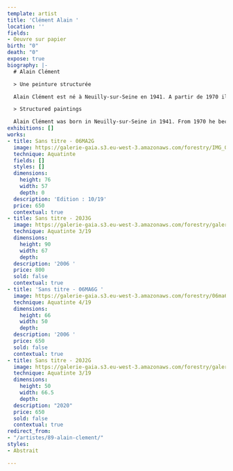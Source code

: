 ```yaml
---
template: artist
title: 'Clément Alain '
location: ''
fields:
- Oeuvre sur papier
birth: "0"
death: "0"
expose: true
biography: |-
  # Alain Clément

  > Une peinture structurée

  Alain Clément est né à Neuilly-sur-Seine en 1941. A partir de 1970 il enseigne à l’école des Beaux-arts de Montpellier. Puis, en 1985, l'artiste prend la direction des Beaux-Arts de Nîmes et quitte ainsi ceux de Montpellier.  Il vit et travaille entre Nîmes, Paris et Berlin. L’artiste développe depuis près de trente ans un portfolio d'œuvres abstraites, parmi lesquelles les sculptures, gravures, et surtout les peintures  réunissent sensibilité, structure, et plaisir optique. Les agencements muraux qu'il réalise sont de grandes lignes colorées, structurant l'environnement qu'ils occupent.

  > Structured paintings

  Alain Clément was born in Neuilly-sur-Seine in 1941. From 1970 he became a teacher at the School of Beaux-Arts in Montpellier. Then, in 1985, the artist took over the direction of the Beaux-Arts of Nîmes and left Montpellier's ones.  He lives and works between Nîmes, Paris and Berlin. For nearly thirty years, the artist has been developing a portfolio of abstract works, among which sculptures, engravings, and especially paintings combine sensitivity, structure, and optical pleasure. The wall arrangements he creates are large colored lines, structuring the environment they occupy.
exhibitions: []
works:
- title: Sans titre - 06MA2G
  image: https://galerie-gaia.s3.eu-west-3.amazonaws.com/forestry/IMG_0078.jpeg
  technique: Aquatinte
  fields: []
  styles: []
  dimensions:
    height: 76
    width: 57
    depth: 0
  description: 'Edition : 10/19'
  price: 650
  contextual: true
- title: Sans titre - 20J3G
  image: https://galerie-gaia.s3.eu-west-3.amazonaws.com/forestry/galerie-gaia-alain-clement_sans-titre-1_2020_aquatinte_90-x-67-cm.jpg
  technique: Aquatinte 3/19
  dimensions:
    height: 90
    width: 67
    depth: 
  description: '2006 '
  price: 800
  sold: false
  contextual: true
- title: 'Sans titre - 06MA6G '
  image: https://galerie-gaia.s3.eu-west-3.amazonaws.com/forestry/06ma6g-419.jpg
  technique: Aquatinte 4/19
  dimensions:
    height: 66
    width: 50
    depth: 
  description: '2006 '
  price: 650
  sold: false
  contextual: true
- title: Sans titre - 20J2G
  image: https://galerie-gaia.s3.eu-west-3.amazonaws.com/forestry/galerie-gaia-alain-clement_sans-titre-2_2020_aquatinte_50-x-66_5-cm.jpg
  technique: Aquatinte 3/19
  dimensions:
    height: 50
    width: 66.5
    depth: 
  description: "2020"
  price: 650
  sold: false
  contextual: true
redirect_from:
- "/artistes/89-alain-clement/"
styles:
- Abstrait

---
```

